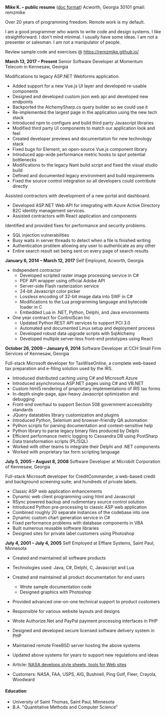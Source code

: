 **Mike K. – public resume** ([doc format](mk-resume.doc))
Acworth, Georgia 30101
gmail: remzmike

Over 20 years of programming freedom. Remote work is my default.

I am a good programmer who wants to write code and design systems. I like straightforward. I don't mind minimal. I usually have some ideas. I am not a presenter or salesman. I am not a manipulator of people.

Review sample code and exercises @ https://remzmike.github.io/

**March 13, 2017 – Present**
Senior Software Developer at Momentum Telecom in Kennesaw, Georgia

Modifications to legacy ASP&#46;NET Webforms application.

* Added support for a new Vue.js UI layer and developed re-usable components
* Designed and developed custom json web api and developed new endpoints
* Backported the AlchemySharp.cs query builder so we could use it
* Re-implemented the largest page in the application using the new tech stack
* Introduced npm to configure and build third party Javascript libraries
* Modified third party UI components to match our application look and feel
* Created developer previews and documentation for new technology stack
* Fixed bugs for Element, an open-source Vue.js component library
* Introduced app-wide performance metric hooks to spot potential bottlenecks
* Modifications to the legacy Nant build script and fixed the visual studio build
* Defined and documented legacy environment and build requirements
* Fixed the source control integration so all developers could contribute directly
        
Assisted contractors with development of a new portal and dashboard.

* Developed ASP&#46;NET Web API for integrating with Azure Active Directory B2C identity management services.
* Assisted contractors with React application and components
    
Identified and provided fixes for performance and security problems.

* SQL injection vulnerabilities
* Busy waits in server threads to detect when a file is finished writing
* Authentication problem allowing any user to authenticate as any other
* Entire search result set being sent on every page of search results
   


**January 6, 2014 – March 12, 2017**
Self Employed, Acworth, Georgia

* Independent contractor
    * Developed scripted raster image processing service in C#
    * PDF API wrapper using official Adobe API
    * Server-side Flash rasterization service
    * 24-bit Javascript color picker
    * Lossless encoding of 32-bit image data into SWF in C#
    * Modifications to the Lua programming language and bytecode loader in C
    * Embedded Lua in .NET, Python, Delphi, and Java environments
* One year contract for ControlScan Inc
    * Updated Python REST API services to support PCI 3.0
    * Automated and documented Linux setup and deployment process
    * Developed robust data upgrade scripts with SqlAlchemy 
    * Developed multiple server-less front-end prototypes using React

**October 26, 2009 – January 6, 2014**
Software Developer at CCH Small Firm Services of Kennesaw, Georgia

Full-stack Microsoft developer for TaxWiseOnline, a complete web-based tax preparation and e-filing solution used by the IRS.

* Introduced distributed caching using C# and Microsoft Azure
* Introduced asynchronous ASP&#46;NET pages using C# and VB&#46;NET
* Custom html5 rendering of proprietary implementations of IRS tax forms
* In-depth single-page, ajax-heavy Javascript optimization and debugging
* Front-end overhaul to support Section 508 government accessibility standards
* JQuery datatables library customization and plugins
* Introduced Python, Selenium and browser-friendly QA automation
* Python scripts for parsing documentation and context-sensitive help
* Python library to parse legacy binary files produced by Delphi
* Efficient performance metric logging to Cassandra DB using PostSharp
* Data transformation scripts (PL/SQL)
* Worked with other teams to integrate their Delphi and .NET components
* Worked with proprietary tax form scripting language

**July 5, 2005 – August 8, 2008**
Software Developer at Microbilt Corporation of Kennesaw, Georgia

Full-stack Microsoft developer for CreditCommander, a web-based credit and background screening suite; and hundreds of private labels.

* Classic ASP web application enhancements
* Dynamic web client programming using html and Javascript
* RSync powered backup and rudimentary source control solution
* Introduced Python pre-processing to classic ASP web application
* Combined roughly 20 separate instances of the codebase into one
* Dynamic custom chart generation service in C#
* Fixed performance problems with database components in VBA
* Built numerous reusable software libraries
* Designed sites for private label customers using Photoshop

**July 4, 2001 – July 4, 2005**
Self Employed at Efflare Systems, Saint Paul, Minnesota

* Created and maintained all software products
* Technologies used: Java, C#, Delphi, C, Javascript and Lua
* Created and maintained all product documentation for end users
    * Wrote sample documentation code
    * Designed graphics with Photoshop
* Provided advanced one-on-one technical support to product customers
* Responsible for various website layouts and designs
* Wrote Authorize&#46;Net and PayPal payment processing interfaces in PHP
* Designed and developed secure licensed software delivery system in PHP
* Maintained remote FreeBSD server hosting the above systems
* Updated above systems for years to support new regulations and ideas
* Article: [NASA develops style sheets, tools for Web sites](https://gcn.com/articles/2005/11/29/nasa-develops-style-sheets-tools-for-web-sites.aspx)

* Customers: NASA, FAA, USPS, AIG, Bushnell, Ping Golf, Fleer, Crayola, Woodward

#### Education

* University of Saint Thomas, Saint Paul, Minnesota
* B.A. "Quantitative Methods and Computer Science"

